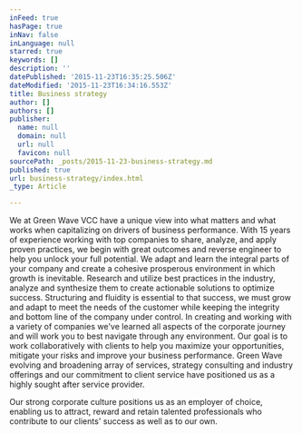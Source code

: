 ```yaml
---
inFeed: true
hasPage: true
inNav: false
inLanguage: null
starred: true
keywords: []
description: ''
datePublished: '2015-11-23T16:35:25.506Z'
dateModified: '2015-11-23T16:34:16.553Z'
title: Business strategy
author: []
authors: []
publisher:
  name: null
  domain: null
  url: null
  favicon: null
sourcePath: _posts/2015-11-23-business-strategy.md
published: true
url: business-strategy/index.html
_type: Article

---
```

We at Green Wave VCC have a unique view into what matters and what works when capitalizing on drivers of business performance. With 15 years of experience working with top companies to share, analyze, and apply proven practices, we begin with great outcomes and reverse engineer to help you unlock your full potential. We adapt and learn the integral parts of your company and create a cohesive prosperous environment in which growth is inevitable. Research and utilize best practices in the industry, analyze and synthesize them to create actionable solutions to optimize success. Structuring and fluidity is essential to that success, we must grow and adapt to meet the needs of the customer while keeping the integrity and bottom line of the company under control. In creating and working with a variety of companies we've learned all aspects of the corporate journey and will work you to best navigate through any environment. Our goal is to work collaboratively with clients to help you maximize your opportunities, mitigate your risks and improve your business performance. Green Wave  evolving and broadening array of services, strategy consulting and industry offerings and our commitment to client service have positioned us as a highly sought after service provider.

Our strong corporate culture positions us as an employer of choice, enabling us to attract, reward and retain talented professionals who contribute to our clients' success as well as to our own.